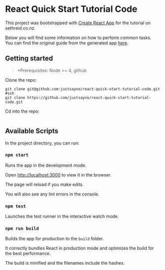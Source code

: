 # React Quick Start Tutorial Code

This project was bootstrapped with [Create React App](https://github.com/facebookincubator/create-react-app) for the tutorial on sethreid.co.nz.

Below you will find some information on how to perform common tasks.<br>
You can find the original guide from the generated app [here](https://github.com/facebookincubator/create-react-app/blob/master/packages/react-scripts/template/README.md).

## Getting started

> *Prerequisites: Node >= 4, github

Clone the repo:

``` lang-bash
git clone git@github.com:justsayno/react-quick-start-tutorial-code.git #ssh
git clone https://github.com/justsayno/react-quick-start-tutorial-code.git
```

Cd into the repo:

``` lang-bash

```

## Available Scripts

In the project directory, you can run:

### `npm start`

Runs the app in the development mode.

Open [http://localhost:3000](http://localhost:3000) to view it in the browser.

The page will reload if you make edits.

You will also see any lint errors in the console.

### `npm test`

Launches the test runner in the interactive watch mode.

### `npm run build`

Builds the app for production to the `build` folder.

It correctly bundles React in production mode and optimizes the build for the best performance.

The build is minified and the filenames include the hashes.